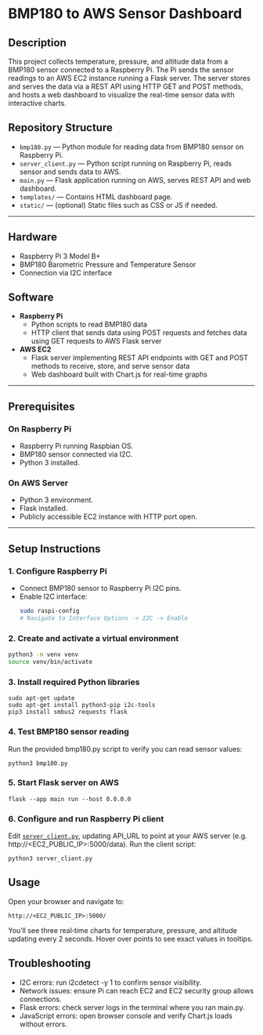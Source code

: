 # BMP180 to AWS Sensor Dashboard

## Description
This project collects temperature, pressure, and altitude data from a BMP180 sensor connected to a Raspberry Pi. The Pi sends the sensor readings to an AWS EC2 instance running a Flask server. The server stores and serves the data via a REST API using HTTP GET and POST methods, and hosts a web dashboard to visualize the real-time sensor data with interactive charts.

## Repository Structure

- `bmp180.py` — Python module for reading data from BMP180 sensor on Raspberry Pi.  
- `server_client.py` — Python script running on Raspberry Pi, reads sensor and sends data to AWS.  
- `main.py` — Flask application running on AWS, serves REST API and web dashboard.  
- `templates/` — Contains HTML dashboard page.  
- `static/` — (optional) Static files such as CSS or JS if needed.  

---

## Hardware
- Raspberry Pi 3 Model B+  
- BMP180 Barometric Pressure and Temperature Sensor  
- Connection via I2C interface  

## Software
- **Raspberry Pi**  
  - Python scripts to read BMP180 data  
  - HTTP client that sends data using POST requests and fetches data using GET requests to AWS Flask server  
- **AWS EC2**  
  - Flask server implementing REST API endpoints with GET and POST methods to receive, store, and serve sensor data  
  - Web dashboard built with Chart.js for real-time graphs  

---

## Prerequisites

### On Raspberry Pi
- Raspberry Pi running Raspbian OS.  
- BMP180 sensor connected via I2C.  
- Python 3 installed.  

### On AWS Server
- Python 3 environment.  
- Flask installed.  
- Publicly accessible EC2 instance with HTTP port open.  

---

## Setup Instructions

### 1. Configure Raspberry Pi
- Connect BMP180 sensor to Raspberry Pi I2C pins.  
- Enable I2C interface:  
  ```bash
  sudo raspi-config
  # Navigate to Interface Options -> I2C -> Enable
  
### 2. Create and activate a virtual environment
  ```bash
  python3 -m venv venv
  source venv/bin/activate
  ```
### 3. Install required Python libraries
  ```bahs
  sudo apt-get update
  sudo apt-get install python3-pip i2c-tools
  pip3 install smbus2 requests flask
  ```
### 4. Test BMP180 sensor reading
Run the provided bmp180.py script to verify you can read sensor values:
  ```bahs
  python3 bmp180.py
  ```
### 5. Start Flask server on AWS
  ```bahs
  flask --app main run --host 0.0.0.0
  ```

### 6. Configure and run Raspberry Pi client
Edit [`server_client.py`](./server_client.py), updating API_URL to point at your AWS server (e.g. http://<EC2_PUBLIC_IP>:5000/data).
Run the client script:
  ```bahs
  python3 server_client.py
  ```

## Usage
Open your browser and navigate to:
  ```bahs
  http://<EC2_PUBLIC_IP>:5000/
  ```
You’ll see three real‑time charts for temperature, pressure, and altitude updating every 2 seconds.
Hover over points to see exact values in tooltips.


## Troubleshooting
- I2C errors: run i2cdetect -y 1 to confirm sensor visibility.
- Network issues: ensure Pi can reach EC2 and EC2 security group allows connections.
- Flask errors: check server logs in the terminal where you ran main.py.
- JavaScript errors: open browser console and verify Chart.js loads without errors.
  
